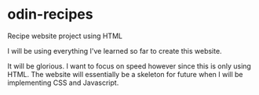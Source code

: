 # odin-recipes
Recipe website project using HTML

I will be using everything I've learned so far to create this website.

It will be glorious. I want to focus on speed however since this is only using HTML. The website will essentially be a skeleton for future when I will be implementing CSS and Javascript.